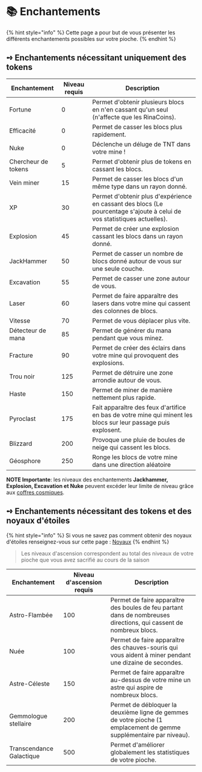# 📚 Enchantements

{% hint style="info" %}
Cette page a pour but de vous présenter les différents enchantements possibles sur votre pioche.
{% endhint %}

## **➺** Enchantements nécessitant uniquement des tokens

| Enchantement        | Niveau requis | Description                                                                                                                              |
| ------------------- | ------------- | ---------------------------------------------------------------------------------------------------------------------------------------- |
| Fortune             | 0             | Permet d'obtenir plusieurs blocs en n'en cassant qu'un seul (n'affecte que les RinaCoins).                                               |
| Efficacité          | 0             | Permet de casser les blocs plus rapidement.                                                                                              |
| Nuke                | 0             | Déclenche un déluge de TNT dans votre mine !                                                                                             |
| Chercheur de tokens | 5             | Permet d'obtenir plus de tokens en cassant les blocs.                                                                                    |
| Vein miner          | 15            | Permet de casser les blocs d'un même type dans un rayon donné.                                                                           |
| XP                  | 30            | Permet d'obtenir plus d'expérience en cassant des blocs (Le pourcentage s'ajoute à celui de vos statistiques actuelles).                 |
| Explosion           | 45            | Permet de créer une explosion cassant les blocs dans un rayon donné.                                                                     | 
| JackHammer          | 50            | Permet de casser un nombre de blocs donné autour de vous sur une seule couche.                                                           |
| Excavation          | 55            | Permet de casser une zone autour de vous.                                                                                                |
| Laser               | 60            | Permet de faire apparaître des lasers dans votre mine qui cassent des colonnes de blocs.                                                 | 
| Vitesse             | 70            | Permet de vous déplacer plus vite.                                                                                                       |
| Détecteur de mana   | 85            | Permet de générer du mana pendant que vous minez.                                                                                        |
| Fracture            | 90            | Permet de créer des éclairs dans votre mine qui provoquent des explosions.                                                               |
| Trou noir           | 125           | Permet de détruire une zone arrondie autour de vous.                                                                                     |
| Haste               | 150           | Permet de miner de manière nettement plus rapide.                                                                                        |
| Pyroclast           | 175           | Fait apparaître des feux d'artifice en bas de votre mine qui minent les blocs sur leur passage puis explosent.                           |
| Blizzard            | 200           | Provoque une pluie de boules de neige qui cassent les blocs.                                                                             |
| Géosphore           | 250           | Ronge les blocs de votre mine dans une direction aléatoire                                                                               |

**NOTE Importante**: les niveaux des enchantements **Jackhammer, Explosion, Excavation et Nuke** peuvent excéder leur limite de niveau grâce aux [coffres cosmiques](../../rsc/coffres_cosmiques.md).


## **➺** Enchantements nécessitant des tokens et des noyaux d'étoiles

{% hint style="info" %}
Si vous ne savez pas comment obtenir des noyaux d'étoiles renseignez-vous sur cette page : [Noyaux](noyaux.md)
{% endhint %}

> Les niveaux d'ascension correspondent au total des niveaux de votre pioche que vous avez sacrifié au cours de la saison

| Enchantement             | Niveau d'ascension requis | Description                                                                                                         |
| ------------------------ | ------------------------- | ------------------------------------------------------------------------------------------------------------------- |
| Astro-Flambée            | 100                       | Permet de faire apparaître des boules de feu partant dans de nombreuses directions, qui cassent de nombreux blocs.  |
| Nuée                     | 100                       | Permet de faire apparaître des chauves-souris qui vous aident à miner pendant une dizaine de secondes.              |
| Astre-Céleste            | 150                       | Permet de faire apparaître au-dessus de votre mine un astre qui aspire de nombreux blocs.                           |
| Gemmologue stellaire     | 200                       | Permet de débloquer la deuxième ligne de gemmes de votre pioche (1 emplacement de gemme supplémentaire par niveau). |
| Transcendance Galactique | 500                       | Permet d'améliorer globalement les statistiques de votre pioche.                                                    |
